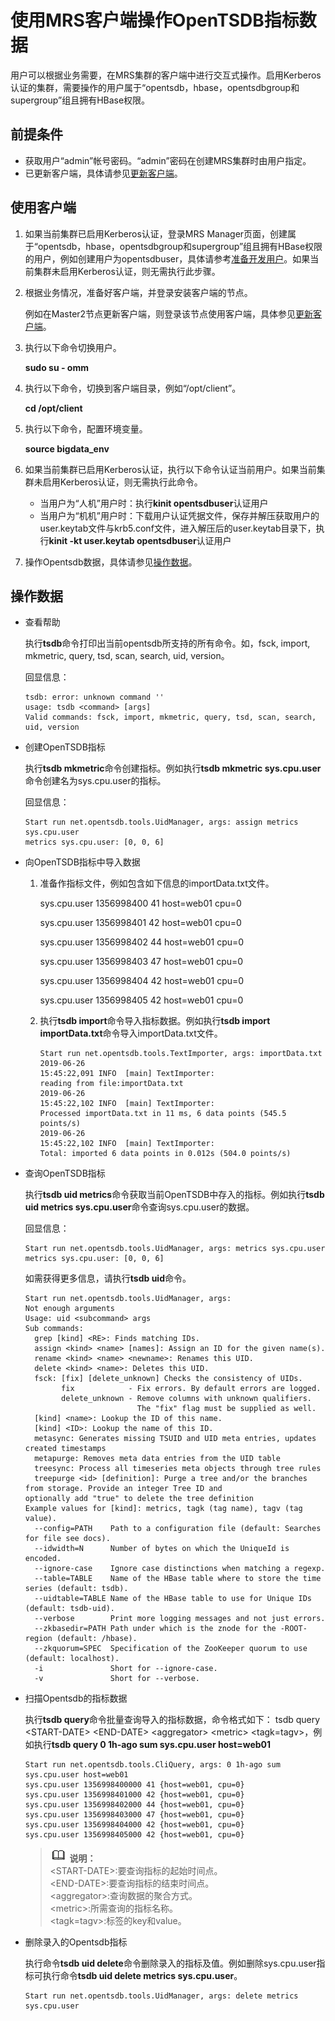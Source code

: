 # 使用MRS客户端操作OpenTSDB指标数据<a name="ZH-CN_TOPIC_0176678775"></a>

用户可以根据业务需要，在MRS集群的客户端中进行交互式操作。启用Kerberos认证的集群，需要操作的用户属于“opentsdb，hbase，opentsdbgroup和supergroup”组且拥有HBase权限。

## 前提条件<a name="section482010192610"></a>

-   获取用户“admin”帐号密码。“admin”密码在创建MRS集群时由用户指定。
-   已更新客户端，具体请参见[更新客户端](更新客户端.md)。

## 使用客户端<a name="section137578192714"></a>

1.  如果当前集群已启用Kerberos认证，登录MRS Manager页面，创建属于“opentsdb，hbase，opentsdbgroup和supergroup”组且拥有HBase权限的用户，例如创建用户为opentsdbuser，具体请参考[准备开发用户](https://support.huaweicloud.com/devg-mrs/mrs_06_0361.html)。如果当前集群未启用Kerberos认证，则无需执行此步骤。
2.  根据业务情况，准备好客户端，并登录安装客户端的节点。

    例如在Master2节点更新客户端，则登录该节点使用客户端，具体参见[更新客户端](更新客户端.md)。

3.  执行以下命令切换用户。

    **sudo su - omm**

4.  执行以下命令，切换到客户端目录，例如“/opt/client”。

    **cd /opt/client**

5.  执行以下命令，配置环境变量。

    **source bigdata\_env**

6.  如果当前集群已启用Kerberos认证，执行以下命令认证当前用户。如果当前集群未启用Kerberos认证，则无需执行此命令。
    -   当用户为“人机”用户时：执行**kinit opentsdbuser**认证用户
    -   当用户为“机机”用户时：下载用户认证凭据文件，保存并解压获取用户的user.keytab文件与krb5.conf文件，进入解压后的user.keytab目录下，执行**kinit -kt user.keytab opentsdbuser**认证用户

7.  操作Opentsdb数据，具体请参见[操作数据](#section46629451460)。

## 操作数据<a name="section46629451460"></a>

-   查看帮助

    执行**tsdb**命令打印出当前opentsdb所支持的所有命令。如，fsck, import, mkmetric, query, tsd, scan, search, uid, version。

    回显信息：

    ```
    tsdb: error: unknown command ''
    usage: tsdb <command> [args]
    Valid commands: fsck, import, mkmetric, query, tsd, scan, search, uid, version
    ```

-   创建OpenTSDB指标

    执行**tsdb mkmetric**命令创建指标。例如执行**tsdb mkmetric sys.cpu.user**命令创建名为sys.cpu.user的指标。

    回显信息：

    ```
    Start run net.opentsdb.tools.UidManager, args: assign metrics sys.cpu.user
    metrics sys.cpu.user: [0, 0, 6]
    ```

-   向OpenTSDB指标中导入数据
    1.  准备作指标文件，例如包含如下信息的importData.txt文件。

        sys.cpu.user 1356998400 41 host=web01 cpu=0

        sys.cpu.user 1356998401 42 host=web01 cpu=0

        sys.cpu.user 1356998402 44 host=web01 cpu=0

        sys.cpu.user 1356998403 47 host=web01 cpu=0

        sys.cpu.user 1356998404 42 host=web01 cpu=0

        sys.cpu.user 1356998405 42 host=web01 cpu=0

    2.  执行**tsdb import**命令导入指标数据。例如执行**tsdb import importData.txt**命令导入importData.txt文件。

        ```
        Start run net.opentsdb.tools.TextImporter, args: importData.txt
        2019-06-26
        15:45:22,091 INFO  [main] TextImporter:
        reading from file:importData.txt
        2019-06-26
        15:45:22,102 INFO  [main] TextImporter:
        Processed importData.txt in 11 ms, 6 data points (545.5 points/s)
        2019-06-26
        15:45:22,102 INFO  [main] TextImporter:
        Total: imported 6 data points in 0.012s (504.0 points/s)
        ```


-   查询OpenTSDB指标

    执行**tsdb uid metrics**命令获取当前OpenTSDB中存入的指标。例如执行**tsdb uid metrics sys.cpu.user**命令查询sys.cpu.user的数据。

    回显信息：

    ```
    Start run net.opentsdb.tools.UidManager, args: metrics sys.cpu.user
    metrics sys.cpu.user: [0, 0, 6]
    ```

    如需获得更多信息，请执行**tsdb uid**命令。

    ```
    Start run net.opentsdb.tools.UidManager, args:
    Not enough arguments
    Usage: uid <subcommand> args
    Sub commands:
      grep [kind] <RE>: Finds matching IDs.
      assign <kind> <name> [names]: Assign an ID for the given name(s).
      rename <kind> <name> <newname>: Renames this UID.
      delete <kind> <name>: Deletes this UID.
      fsck: [fix] [delete_unknown] Checks the consistency of UIDs.
            fix            - Fix errors. By default errors are logged.
            delete_unknown - Remove columns with unknown qualifiers.
                             The "fix" flag must be supplied as well.
      [kind] <name>: Lookup the ID of this name.
      [kind] <ID>: Lookup the name of this ID.
      metasync: Generates missing TSUID and UID meta entries, updates created timestamps
      metapurge: Removes meta data entries from the UID table
      treesync: Process all timeseries meta objects through tree rules
      treepurge <id> [definition]: Purge a tree and/or the branches from storage. Provide an integer Tree ID and                                                       optionally add "true" to delete the tree definition
    Example values for [kind]: metrics, tagk (tag name), tagv (tag value).
      --config=PATH    Path to a configuration file (default: Searches for file see docs).
      --idwidth=N      Number of bytes on which the UniqueId is encoded.
      --ignore-case    Ignore case distinctions when matching a regexp.
      --table=TABLE    Name of the HBase table where to store the time series (default: tsdb).
      --uidtable=TABLE Name of the HBase table to use for Unique IDs (default: tsdb-uid).
      --verbose        Print more logging messages and not just errors.
      --zkbasedir=PATH Path under which is the znode for the -ROOT- region (default: /hbase).
      --zkquorum=SPEC  Specification of the ZooKeeper quorum to use (default: localhost).
      -i               Short for --ignore-case.
      -v               Short for --verbose.
    ```

-   扫描Opentsdb的指标数据

    执行**tsdb query**命令批量查询导入的指标数据，命令格式如下： tsdb query <START-DATE\> <END-DATE\> <aggregator\> <metric\> <tagk=tagv\>，例如执行**tsdb query 0 1h-ago sum sys.cpu.user host=web01**

    ```
    Start run net.opentsdb.tools.CliQuery, args: 0 1h-ago sum sys.cpu.user host=web01
    sys.cpu.user 1356998400000 41 {host=web01, cpu=0}
    sys.cpu.user 1356998401000 42 {host=web01, cpu=0}
    sys.cpu.user 1356998402000 44 {host=web01, cpu=0}
    sys.cpu.user 1356998403000 47 {host=web01, cpu=0}
    sys.cpu.user 1356998404000 42 {host=web01, cpu=0}
    sys.cpu.user 1356998405000 42 {host=web01, cpu=0}
    ```

    >![](public_sys-resources/icon-note.gif) **说明：**   
    ><START-DATE\>:要查询指标的起始时间点。  
    ><END-DATE\>:要查询指标的结束时间点。  
    ><aggregator\>:查询数据的聚合方式。  
    ><metric\>:所需查询的指标名称。  
    ><tagk=tagv\>:标签的key和value。  

-   删除录入的Opentsdb指标

    执行命令**tsdb uid delete**命令删除录入的指标及值。例如删除sys.cpu.user指标可执行命令**tsdb uid delete metrics sys.cpu.user**。

    ```
    Start run net.opentsdb.tools.UidManager, args: delete metrics sys.cpu.user
    ```


